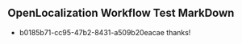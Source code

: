 ## OpenLocalization Workflow Test MarkDown

* b0185b71-cc95-47b2-8431-a509b20eacae 
thanks!



<!--HONumber=Jan16_HO3-->
